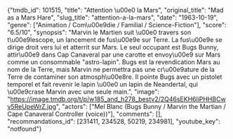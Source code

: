 {"tmdb_id": 101515, "title": "Attention \u00e0 la Mars", "original_title": "Mad as a Mars Hare", "slug_title": "attention-a-la-mars", "date": "1963-10-19", "genre": ["Animation / Com\u00e9die / Familial / Science-Fiction"], "score": "6.5/10", "synopsis": "Marvin le Martien suit \u00e0 travers son t\u00e9lescope, un lancement de fus\u00e9e sur Terre. La fus\u00e9e se dirige droit vers lui et atterrit sur Mars. Le seul occupant est Bugs Bunny, attir\u00e9 dans Cap Canaveral par une carotte et envoy\u00e9 sur Mars comme un consommable \"astro-lapin\". Bugs est la revendication Mars au nom de la Terre, mais Marvin ne permettra pas une cr\u00e9ature de la Terre de contaminer son atmosph\u00e8re. Il pointe Bugs avec un pistolet temporel et fait revenir le lapin \u00e0 un lapin de Neandertal, qui \u00e9crase Marvin avec une seule main.", "image": "https://image.tmdb.org/t/p/w185_and_h278_bestv2/2Q46sEKH6liPHHBCwv5ReUpeWrZ.jpg", "actors": ["Mel Blanc (Bugs Bunny / Marvin the Martian / Cape Canaveral Controller (voice))"], "comments": [], "recommandations_id": [231411, 234528, 50219, 234981], "youtube_key": "notfound"}
